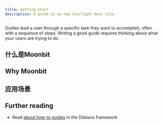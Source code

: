 ```yaml
---
title: Getting Start
description: A guide in my new Starlight docs site.
---
```


Guides lead a user through a specific task they want to accomplish, often with a sequence of steps.
Writing a good guide requires thinking about what your users are trying to do.

## 什么是Moonbit


## Why Moonbit


## 应用场景


## Further reading

- Read [about how-to guides](https://diataxis.fr/how-to-guides/) in the Diátaxis framework

